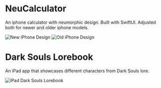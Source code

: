 <h1>NeuCalculator</h1>

An iphone calculator with neumorphic design. Built with SwiftUI.
Adjusted both for newer and older iphone models.

![New iPhone Design](https://imgur.com/download/raOvlp4)
![Old iPhone Design](https://imgur.com/download/IstEwfw)

<h1>Dark Souls Lorebook</h1>
  
 An iPad app that showcases different characters from Dark Souls lore.

![iPad Dark Souls Lorebook](https://github.com/vtech6/DS-Lorebook---SwiftUI/blob/master/SoulsView/DSWorld.gif?raw=true)
